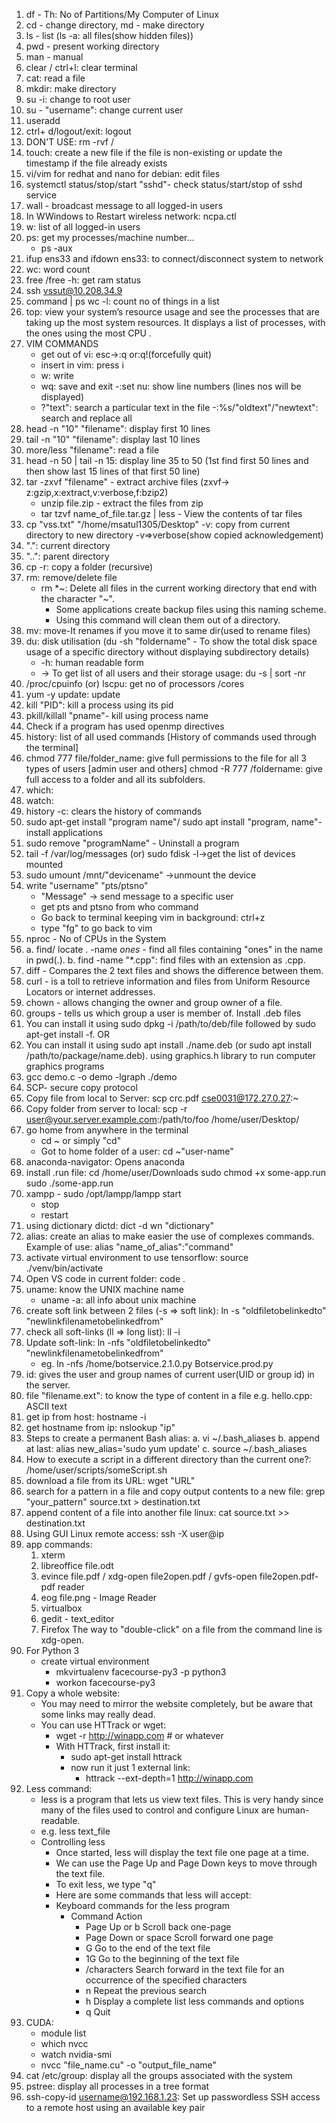 1. df - Th: No of Partitions/My Computer of Linux
2. cd - change directory, md - make directory
3. ls - list (ls -a: all files(show hidden files))
4. pwd - present working directory
5. man - manual
6. clear / ctrl+l: clear terminal
7. cat: read a file
8. mkdir: make directory
9. su -i: change to root user
10. su - "username": change current user
11. useradd 
12. ctrl+ d/logout/exit: logout
13. DON'T USE: rm -rvf /
14. touch: create a new file if the file is non-existing or update the timestamp if the file already exists
15. vi/vim for redhat and nano for debian: edit files
16. systemctl status/stop/start "sshd"- check status/start/stop of sshd service
17. wall - broadcast message to all logged-in users
18. In WWindows to Restart wireless network: ncpa.ctl
19. w: list of all logged-in users
20. ps: get my processes/machine number... 
    - ps -aux
21. ifup ens33 and ifdown ens33: to connect/disconnect system to network
22. wc: word count
23. free /free -h: get ram status
24. ssh vssut@10.208.34.9
25. command | ps wc -l: count no of things in a list	
26. top: view your system’s resource usage and see the processes that are taking up the most system resources. It displays a list of processes, with the ones using the most CPU .
27. VIM COMMANDS
    - get out of vi: esc->:q or:q!(forcefully quit)
    - insert in vim: press i
    - w: write 
    - wq: save and exit
    -:set nu: show line numbers (lines nos will be displayed)
    - ?"text": search a particular text in the file
    -:%s/"oldtext"/"newtext": search and replace all
28. head -n "10" "filename": display first 10 lines 
29. tail -n "10" "filename": display last 10 lines
30. more/less "filename": read a file
31. head -n 50 | tail -n 15: display line 35 to 50  (1st find first 50 lines and then show last 15 lines of that first 50 line)
32. tar -zxvf "filename" - extract archive files (zxvf-> z:gzip,x:extract,v:verbose,f:bzip2)
    - unzip file.zip - extract the files from zip
    - tar tzvf name_of_file.tar.gz | less - View the contents of tar files
33. cp "vss.txt" "/home/msatul1305/Desktop" -v: copy from current directory to new directory -v=>verbose(show copied acknowledgement)
34. ".": current directory
35. "..": parent directory
36. cp -r: copy a folder (recursive)
37. rm: remove/delete file
    - rm *~: Delete all files in the current working directory that end with the character "~". 
      - Some applications create backup files using this naming scheme.
      - Using this command will clean them out of a directory.
38. mv: move-It renames if you move it to same dir(used to rename files)
39. du: disk utilisation (du -sh "foldername" - To show the total disk space usage of a specific directory without displaying subdirectory details)
    - -h: human readable form
    - -> To get list of all users and their storage usage: du -s | sort -nr
40. /proc/cpuinfo (or) lscpu: get no of processors /cores
41. yum -y update: update  
42. kill "PID": kill a process using its pid
43. pkill/killall "pname"- kill using process name
44. Check if a program has used openmp directives
45. history: list of all used commands [History of commands used through the terminal] 
46. chmod 777 file/folder_name: give full permissions to the file for all 3 types of users [admin user and others]
    chmod -R 777 /foldername:  give full access to a folder and all its subfolders.
47. which:
48. watch:
49. history -c: clears the history of commands
50. sudo apt-get install "program name"/ sudo apt install "program, name"- install applications
51. sudo remove "programName" - Uninstall a program
52. tail -f /var/log/messages (or) sudo fdisk -l->get the list of devices mounted
53. sudo umount /mnt/"devicename" ->unmount the device
54. write "username" "pts/ptsno"
    - "Message"	-> send message to a specific user
    - get pts and ptsno from who command 
    - Go back to terminal keeping vim in background: ctrl+z
    - type "fg" to go back to vim 
55. nproc - No of CPUs in the System
56. a. find/ locate . -name *ones* - find all files containing "ones" in the name in pwd(.). 
    b. find -name "*.cpp": find files with an extension as .cpp.
57. diff - Compares the 2 text files and shows the difference between them.
58. curl - is a toll to retrieve information and files from Uniform Resource Locators or internet addresses.
59. chown - allows changing the owner and group owner of a file.
60. groups - tells us which group a user is member of.
    Install .deb files
61. You can install it using sudo dpkg -i /path/to/deb/file followed by sudo apt-get install -f.
    OR
62. You can install it using sudo apt install ./name.deb (or sudo apt install /path/to/package/name.deb).
using graphics.h library to run computer graphics programs
63. gcc demo.c -o demo -lgraph
    ./demo
64. SCP- secure copy protocol
65. Copy file from local to Server: scp crc.pdf cse0031@172.27.0.27:~
66. Copy folder from server to local: scp -r user@your.server.example.com:/path/to/foo /home/user/Desktop/
67. go home from anywhere in the terminal
    - cd ~ or simply "cd"
    - Got to home folder of a user: cd ~"user-name"
68. anaconda-navigator: Opens anaconda
69. install .run file: cd /home/user/Downloads
    sudo chmod +x some-app.run
    sudo ./some-app.run
70. xampp - sudo /opt/lampp/lampp start
    - stop
    - restart
71. using dictionary dictd: dict -d wn "dictionary"
72. alias: create an alias to make easier the use of complexes commands. Example of use: alias "name_of_alias":"command"
73. activate virtual environment to use tensorflow: source ./venv/bin/activate
74. Open VS code in current folder: code .
75. uname: know the UNIX machine name
    - uname -a: all info about unix machine
76. create soft link between 2 files (-s => soft link): ln -s "oldfiletobelinkedto" "newlinkfilenametobelinkedfrom"
77. check all soft-links (ll => long list): ll -i
78. Update soft-link: ln -nfs "oldfiletobelinkedto" "newlinkfilenametobelinkedfrom"
    - eg. ln -nfs /home/botservice.2.1.0.py Botservice.prod.py
79. id: gives the user and group names of current user(UID or group id) in the server.
80. file "filename.ext": to know the type of content in a file e.g. hello.cpp: ASCII text
81. get ip from host: hostname -i
82. get hostname from ip: nslookup "ip"
83. Steps to create a permanent Bash alias:
    a. vi ~/.bash_aliases
    b. append at last: alias new_alias='sudo yum update'
    c. source ~/.bash_aliases
84. How to execute a script in a different directory than the current one?:
    /home/user/scripts/someScript.sh
85. download a file from its URL: wget "URL"
86. search for a pattern in a file and copy output contents to a new file: grep "your_pattern" source.txt > destination.txt
87. append content of a file into another file linux: cat source.txt >> destination.txt
88. Using GUI Linux remote access: ssh -X user@ip
89. app commands:
    1. xterm
    2. libreoffice file.odt
    3. evince file.pdf / xdg-open file2open.pdf / gvfs-open file2open.pdf- pdf reader
    4. eog file.png - Image Reader
    5. virtualbox
    6. gedit - text_editor
    7. Firefox
    The way to "double-click" on a file from the command line is xdg-open.
90. For Python 3 
    - create virtual environment
        - mkvirtualenv facecourse-py3 -p python3
        - workon facecourse-py3
91. Copy a whole website: 
    - You may need to mirror the website completely, but be aware that some links may really dead. 
    - You can use HTTrack or wget:
      - wget -r http://winapp.com # or whatever 
      - With HTTrack, first install it:
        - sudo apt-get install httrack 
        - now run it just 1 external link:
          - httrack --ext-depth=1 http://winapp.com
92. Less command:
    - less is a program that lets us view text files. This is very handy since many of the files used to control and configure Linux are human-readable. 
    - e.g. less text_file 
    - Controlling less 
      - Once started, less will display the text file one page at a time. 
      - We can use the Page Up and Page Down keys to move through the text file. 
      - To exit less, we type "q" 
      - Here are some commands that less will accept:
      - Keyboard commands for the less program 
        - Command	Action 
          - Page Up or b	Scroll back one-page 
          - Page Down or space	Scroll forward one page 
          - G	Go to the end of the text file 
          - 1G	Go to the beginning of the text file 
          - /characters	Search forward in the text file for an occurrence of the specified characters 
          - n	Repeat the previous search 
          - h	Display a complete list less commands and options 
          - q	Quit
93. CUDA:
    - module list 
    - which nvcc
    - watch nvidia-smi
    - nvcc "file_name.cu" -o "output_file_name"
94. cat /etc/group: display all the groups associated with the system
95. pstree: display all processes in a tree format
96. ssh-copy-id username@192.168.1.23: Set up passwordless SSH access to a remote host using an available key pair
